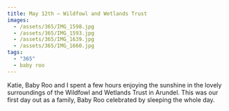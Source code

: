 ```yaml
---
title: May 12th — Wildfowl and Wetlands Trust
images:
  - /assets/365/IMG_1598.jpg
  - /assets/365/IMG_1593.jpg
  - /assets/365/IMG_1639.jpg
  - /assets/365/IMG_1660.jpg
tags:
  - "365"
  - baby roo
---
```

Katie, Baby Roo and I spent a few hours enjoying the sunshine in the lovely surroundings of the Wildfowl and Wetlands Trust in Arundel. This was our first day out as a family, Baby Roo celebrated by sleeping the whole day. 